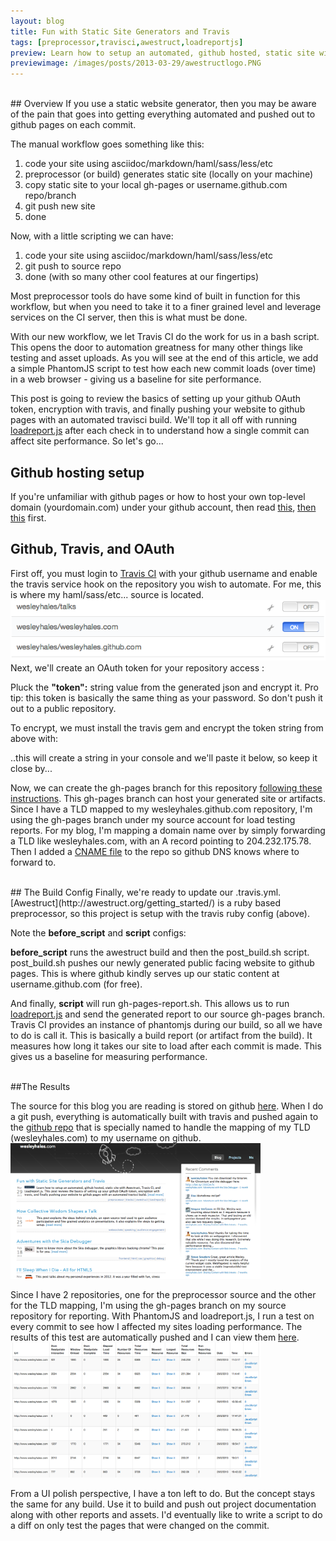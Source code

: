 ```yaml
---
layout: blog
title: Fun with Static Site Generators and Travis
tags: [preprocessor,travisci,awestruct,loadreportjs]
preview: Learn how to setup an automated, github hosted, static site with Awestruct, Travis CI, and Loadreport.js. This post reviews the basics of setting up your github OAuth token, encryption with travis, and finally pushing your website to github pages with an automated travisci build.
previewimage: /images/posts/2013-03-29/awestructlogo.PNG
---
```

<br/>
## Overview
If you use a static website generator, then you may be aware of the pain that goes into getting everything automated and pushed out to github pages on each commit.

The manual workflow goes something like this:

<ol>
<li>code your site using asciidoc/markdown/haml/sass/less/etc</li>
<li>preprocessor (or build) generates static site (locally on your machine)</li>
<li>copy static site to your local gh-pages or username.github.com repo/branch</li>
<li>git push new site</li>
<li>done</li>
</ol>

Now, with a little scripting we can have:

<ol>
<li>code your site using asciidoc/markdown/haml/sass/less/etc</li>
<li>git push to source repo</li>
<li>done (with so many other cool features at our fingertips)</li>
</ol>

Most preprocessor tools do have some kind of built in function for this workflow, but when you need to take it to a finer grained level and leverage services on the CI server, then this is what must be done.

With our new workflow, we let Travis CI do the work for us in a bash script. This opens the door to automation greatness for many other things like testing and asset uploads. As you will see at the end of this article, we add a simple PhantomJS script
to test how each new commit loads (over time) in a web browser - giving us a baseline for site performance.

This post is going to review the basics of setting up your github OAuth token, encryption with travis, and finally pushing your website to github pages with an automated travisci build.
We'll top it all off with running [loadreport.js](http://loadreport.wesleyhales.com) after each check in to understand how a single commit can affect site performance. So let's go...
<br/>
## Github hosting setup
If you're unfamiliar with github pages or how to host your own top-level domain (yourdomain.com) under your github account, then read [this](https://help.github.com/articles/what-are-github-pages), [then this](https://help.github.com/articles/creating-project-pages-manually) first.
<br/>
## Github, Travis, and OAuth
First off, you must login to [Travis CI](https://travis-ci.org) with your github username and enable the travis service hook on the repository you wish to automate.
For me, this is where my haml/sass/etc... source is located.
<img src="/images/posts/2013-03-29/travisci1.png" alt="travis" class="margin10"/>
Next, we'll create an OAuth token for your repository access :
<script src="https://gist.github.com/wesleyhales/5274538.js"></script>

Pluck the <b>"token":</b> string value from the generated json and encrypt it. Pro tip: this token is basically the same thing as your password. So don't push it out to a public repository.
<script src="https://gist.github.com/wesleyhales/5274559.js"></script>

To encrypt, we must install the travis gem and encrypt the token string from above with:
<script src="https://gist.github.com/wesleyhales/5274580.js"></script>
..this will create a string in your console and we'll paste it below, so keep it close by...

Now, we can create the gh-pages branch for this repository [following these instructions](https://help.github.com/articles/creating-project-pages-manually). This gh-pages branch can host your generated site or artifacts. Since I have a TLD mapped to my wesleyhales.github.com
repository, I'm using the gh-pages branch under my source account for load testing reports. For my blog, I'm mapping a domain name over by simply forwarding a TLD like wesleyhales.com, with an A record pointing to 204.232.175.78.
Then I added a [CNAME file](https://github.com/wesleyhales/wesleyhales.github.com/blob/master/CNAME) to the repo so github DNS knows where to forward to.

<br/>
## The Build Config
Finally, we're ready to update our .travis.yml.
<script src="https://gist.github.com/wesleyhales/5274500.js"></script>
[Awestruct](http://awestruct.org/getting_started/) is a ruby based preprocessor, so this project is setup with the travis ruby config (above).

Note the <b>before_script</b> and <b>script</b> configs:

<b>before_script</b> runs the awestruct build and then the post_build.sh script. post_build.sh pushes our newly generated public facing website to github pages. This is where github kindly serves up our static content at username.github.com (for free).

<script src="https://gist.github.com/wesleyhales/5274512.js"></script>

And finally, <b>script</b> will run gh-pages-report.sh. This allows us to run [loadreport.js](http://loadreport.wesleyhales.com) and send the generated report to our source gh-pages branch.
Travis CI provides an instance of phantomjs during our build, so all we have to do is call it. This is basically a build report (or artifact from the build). It measures how long
it takes our site to load after each commit is made. This gives us a baseline for measuring performance.
<script src="https://gist.github.com/wesleyhales/5274517.js"></script>

<br/>
##The Results

The source for this blog you are reading is stored on github [here](https://github.com/wesleyhales/wesleyhales.com). When I do
a git push, everything is automatically built with travis and pushed again to the [github repo](https://github.com/wesleyhales/wesleyhales.github.com) that is specially named to handle the
mapping of my TLD (wesleyhales.com) to my username on github.
<img src="/images/posts/2013-03-29/blog-ss.png" class="margin10" width="400px">

Since I have 2 repositories, one for the preprocessor source and the other for the TLD mapping, I'm using the gh-pages branch on my
 source repository for reporting. With PhantomJS and loadreport.js, I run a test on every commit to see how I affected my sites loading performance.
 The results of this test are automatically pushed and I can view them [here](http://wesleyhales.com/wesleyhales.com/).
 [<img src="/images/posts/2013-03-29/perf-test.png" class="margin10" width="400px">](http://wesleyhales.com/wesleyhales.com/)

 From a UI polish perspective, I have a ton left to do. But the concept stays the same for any build. Use it to build and push out project
 documentation along with other reports and assets. I'd eventually like to write a script to do a diff on only test the pages that were changed on the commit.

 <br/>
 <br/>
